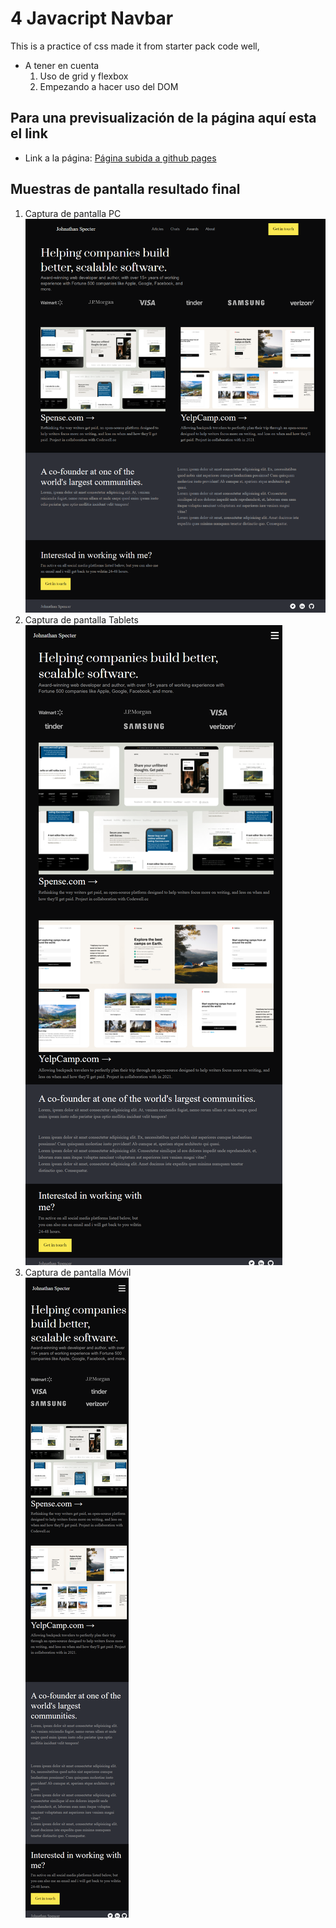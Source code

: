 # 4 Javacript Navbar
This is a practice of css made it from starter pack code well, 
* A tener en cuenta
    1. Uso de grid y flexbox
    2. Empezando a hacer uso del DOM
## Para una previsualización de la página aquí esta el link

* Link a la página: [Página subida a github pages](https://alexandertemp.github.io/alexpractice-paginares/)

## Muestras de pantalla resultado final 
1. Captura de pantalla PC<br/>
![Captura 1](https://github.com/AlexanderTemp/alexpractice-paginares/blob/master/screenshots/1.png)
2. Captura de pantalla Tablets<br/>
![Captura 2](https://github.com/AlexanderTemp/alexpractice-paginares/blob/master/screenshots/2.png)
3. Captura de pantalla Móvil<br/>
![Captura 3](https://github.com/AlexanderTemp/alexpractice-paginares/blob/master/screenshots/3.png)
